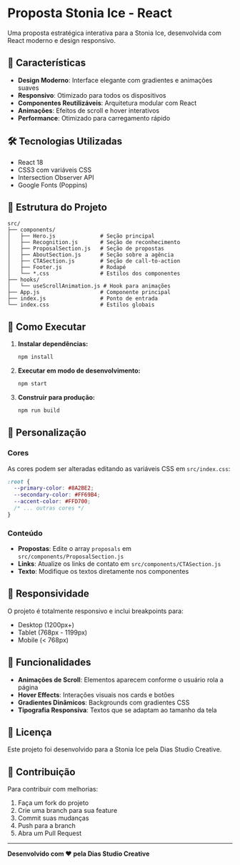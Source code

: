 # Proposta Stonia Ice - React

Uma proposta estratégica interativa para a Stonia Ice, desenvolvida com React moderno e design responsivo.

## 🚀 Características

- **Design Moderno**: Interface elegante com gradientes e animações suaves
- **Responsivo**: Otimizado para todos os dispositivos
- **Componentes Reutilizáveis**: Arquitetura modular com React
- **Animações**: Efeitos de scroll e hover interativos
- **Performance**: Otimizado para carregamento rápido

## 🛠️ Tecnologias Utilizadas

- React 18
- CSS3 com variáveis CSS
- Intersection Observer API
- Google Fonts (Poppins)

## 📁 Estrutura do Projeto

```
src/
├── components/
│   ├── Hero.js              # Seção principal
│   ├── Recognition.js       # Seção de reconhecimento
│   ├── ProposalSection.js   # Seção de propostas
│   ├── AboutSection.js      # Seção sobre a agência
│   ├── CTASection.js        # Seção de call-to-action
│   ├── Footer.js            # Rodapé
│   └── *.css                # Estilos dos componentes
├── hooks/
│   └── useScrollAnimation.js # Hook para animações
├── App.js                   # Componente principal
├── index.js                 # Ponto de entrada
└── index.css                # Estilos globais
```

## 🚀 Como Executar

1. **Instalar dependências:**
   ```bash
   npm install
   ```

2. **Executar em modo de desenvolvimento:**
   ```bash
   npm start
   ```

3. **Construir para produção:**
   ```bash
   npm run build
   ```

## 🎨 Personalização

### Cores
As cores podem ser alteradas editando as variáveis CSS em `src/index.css`:

```css
:root {
  --primary-color: #8A2BE2;
  --secondary-color: #FF69B4;
  --accent-color: #FFD700;
  /* ... outras cores */
}
```

### Conteúdo
- **Propostas**: Edite o array `proposals` em `src/components/ProposalSection.js`
- **Links**: Atualize os links de contato em `src/components/CTASection.js`
- **Texto**: Modifique os textos diretamente nos componentes

## 📱 Responsividade

O projeto é totalmente responsivo e inclui breakpoints para:
- Desktop (1200px+)
- Tablet (768px - 1199px)
- Mobile (< 768px)

## 🔧 Funcionalidades

- **Animações de Scroll**: Elementos aparecem conforme o usuário rola a página
- **Hover Effects**: Interações visuais nos cards e botões
- **Gradientes Dinâmicos**: Backgrounds com gradientes CSS
- **Tipografia Responsiva**: Textos que se adaptam ao tamanho da tela

## 📄 Licença

Este projeto foi desenvolvido para a Stonia Ice pela Dias Studio Creative.

## 🤝 Contribuição

Para contribuir com melhorias:
1. Faça um fork do projeto
2. Crie uma branch para sua feature
3. Commit suas mudanças
4. Push para a branch
5. Abra um Pull Request

---

**Desenvolvido com ❤️ pela Dias Studio Creative** 